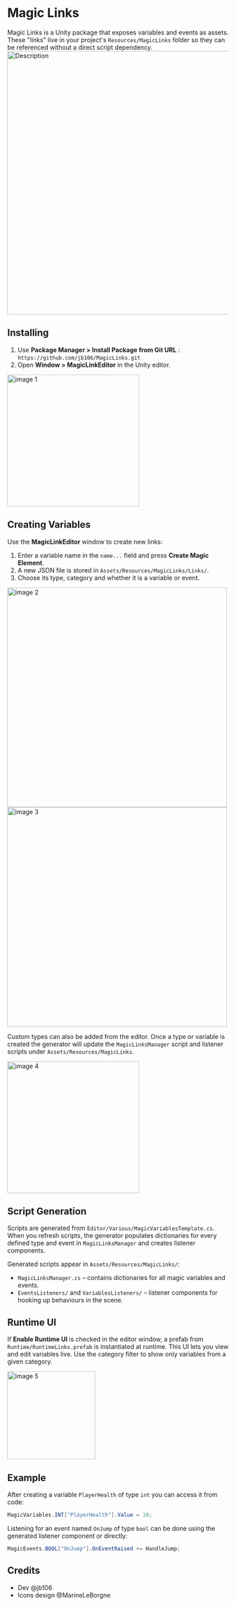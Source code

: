 # Magic Links

Magic Links is a Unity package that exposes variables and events as assets. These "links" live in your project's `Resources/MagicLinks` folder so they can be referenced without a direct script dependency.
<img src="https://github.com/user-attachments/assets/7415d0ef-49a5-46a3-b2d3-0633c53338c4" alt="Description" width="600"/>


## Installing

1. Use **Package Manager > Install Package from Git URL** :  ```https://github.com/jb106/MagicLinks.git```
2. Open **Window > MagicLinkEditor** in the Unity editor.
<img src="https://github.com/user-attachments/assets/a14d197b-8796-487c-8b24-1d170d65a762" alt="image 1" width="300"/>



## Creating Variables

Use the **MagicLinkEditor** window to create new links:

1. Enter a variable name in the `name...` field and press **Create Magic Element**.
2. A new JSON file is stored in `Assets/Resources/MagicLinks/Links/`.
3. Choose its type, category and whether it is a variable or event.

<img src="https://github.com/user-attachments/assets/36e14eef-77c2-460e-9423-429f9bb27fdb" alt="image 2" width="500"/>
</br>
<img src="https://github.com/user-attachments/assets/3a74ccc2-6a20-455b-85a4-da396f6090cb" alt="image 3" width="500"/>

Custom types can also be added from the editor. Once a type or variable is created the generator will update the `MagicLinksManager` script and listener scripts under `Assets/Resources/MagicLinks`.

<img src="https://github.com/user-attachments/assets/fed3c6e8-994a-48f0-8d7a-bb9e11b7541a" alt="image 4" width="300"/>

## Script Generation

Scripts are generated from `Editor/Various/MagicVariablesTemplate.cs`.
When you refresh scripts, the generator populates dictionaries for every defined type and event in `MagicLinksManager` and creates listener components.

Generated scripts appear in `Assets/Resources/MagicLinks/`:

- `MagicLinksManager.cs` – contains dictionaries for all magic variables and events.
- `EventsListeners/` and `VariablesListeners/` – listener components for hooking up behaviours in the scene.

## Runtime UI

If **Enable Runtime UI** is checked in the editor window, a prefab from `Runtime/RuntimeLinks.prefab` is instantiated at runtime. This UI lets you view and edit variables live. Use the category filter to show only variables from a given category.

<img src="https://github.com/user-attachments/assets/7bd9ca3f-f043-4e6c-873a-d61b805ecfd1" alt="image 5" width="200"/>

## Example

After creating a variable `PlayerHealth` of type `int` you can access it from code:

```csharp
MagicVariables.INT["PlayerHealth"].Value = 10;
```

Listening for an event named `OnJump` of type `bool` can be done using the generated listener component or directly:

```csharp
MagicEvents.BOOL["OnJump"].OnEventRaised += HandleJump;
```

## Credits
- Dev @jb106
- Icons design @MarineLeBorgne
